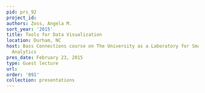 ```yaml
---
pid: prs_92
project_id: 
authors: Zoss, Angela M.
sort_year: '2015'
title: Tools for Data Visualization
location: Durham, NC
host: Bass Connections course on The University as a Laboratory for Smart Grid Data
  Analytics
pres_date: February 23, 2015
type: Guest lecture
url: 
order: '091'
collection: presentations
---
```

